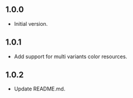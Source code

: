 ## 1.0.0

- Initial version.

## 1.0.1

- Add support for multi variants color resources.

## 1.0.2

- Update README.md.